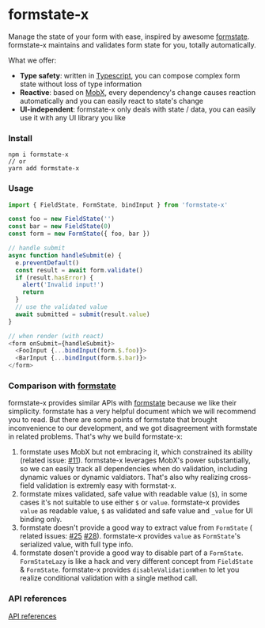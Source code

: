 # formstate-x

Manage the state of your form with ease, inspired by awesome [formstate](https://github.com/formstate/formstate). formstate-x maintains and validates form state for you, totally automatically.

What we offer:

* **Type safety**: written in [Typescript](https://typescriptlang.org), you can compose complex form state without loss of type information
* **Reactive**: based on [MobX](https://mobx.js.org), every dependency's change causes reaction automatically and you can easily react to state's change
* **UI-independent**: formstate-x only deals with state / data, you can easily use it with any UI library you like

### Install

```shell
npm i formstate-x
// or
yarn add formstate-x
```

### Usage

```javascript
import { FieldState, FormState, bindInput } from 'formstate-x'

const foo = new FieldState('')
const bar = new FieldState(0)
const form = new FormState({ foo, bar })

// handle submit
async function handleSubmit(e) {
  e.preventDefault()
  const result = await form.validate()
  if (result.hasError) {
    alert('Invalid input!')
    return
  }
  // use the validated value
  await submitted = submit(result.value)
}

// when render (with react)
<form onSubmit={handleSubmit}>
  <FooInput {...bindInput(form.$.foo)}>
  <BarInput {...bindInput(form.$.bar)}>
</form>
```

### Comparison with [formstate](https://github.com/formstate/formstate)

formstate-x provides similar APIs with [formstate](https://github.com/formstate/formstate) because we like their simplicity. formstate has a very helpful document which we will recommend you to read. But there are some points of formstate that brought inconvenience to our development, and we got disagreement with formstate in related problems. That's why we build formstate-x:

1. formstate uses MobX but not embracing it, which constrained its ability (related issue: [#11](https://github.com/formstate/formstate/issues/11)). formstate-x leverages MobX's power substantially, so we can easily track all dependencies when do validation, including dynamic values or dynamic valdiators. That's also why realizing cross-field validation is extremly easy with formstat-x.
2. formstate mixes validated, safe value with readable value (`$`), in some cases it's not suitable to use either `$` or `value`. formstate-x provides `value` as readable value, `$` as validated and safe value and `_value` for UI binding only.
3. formstate doesn't provide a good way to extract value from `FormState` ( related issues: [#25](https://github.com/formstate/formstate/issues/25) [#28](https://github.com/formstate/formstate/issues/28)). formstate-x provides `value` as `FormState`'s serialized value, with full type info.
4. formstate dosen't provide a good way to disable part of a `FormState`. `FormStateLazy` is like a hack and very different concept from `FieldState` & `FormState`. formstate-x provides `disableValidationWhen` to let you realize conditional validation with a single method call.

### API references

[API references](./docs/README.md)
